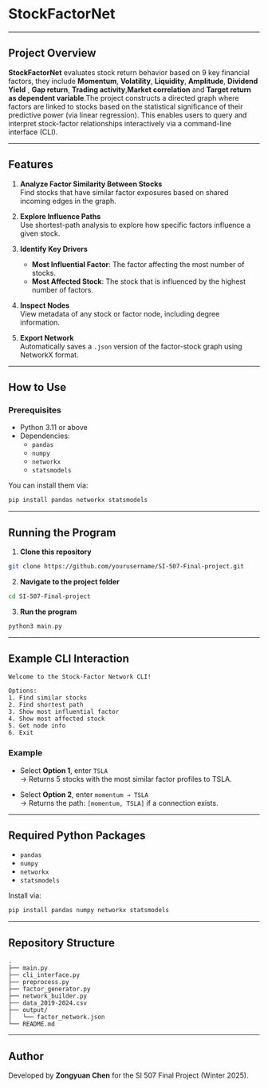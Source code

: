 # StockFactorNet

---

## Project Overview

**StockFactorNet** evaluates stock return behavior based on 9 key financial factors, they include **Momentum**, **Volatility**, **Liquidity**, **Amplitude**, **Dividend Yield** , **Gap return**, **Trading activity**,**Market correlation** and **Target return as dependent variable**.The project constructs a directed graph where factors are linked to stocks based on the statistical significance of their predictive power (via linear regression). This enables users to query and interpret stock-factor relationships interactively via a command-line interface (CLI).

---

## Features

1. **Analyze Factor Similarity Between Stocks**  
   Find stocks that have similar factor exposures based on shared incoming edges in the graph.

2. **Explore Influence Paths**  
   Use shortest-path analysis to explore how specific factors influence a given stock.

3. **Identify Key Drivers**  
   - **Most Influential Factor**: The factor affecting the most number of stocks.  
   - **Most Affected Stock**: The stock that is influenced by the highest number of factors.

4. **Inspect Nodes**  
   View metadata of any stock or factor node, including degree information.

5. **Export Network**  
   Automatically saves a `.json` version of the factor-stock graph using NetworkX format.

---

## How to Use

### Prerequisites

- Python 3.11 or above
- Dependencies:
  - `pandas`
  - `numpy`
  - `networkx`
  - `statsmodels`

You can install them via:

```bash
pip install pandas networkx statsmodels
```

---

## Running the Program

1. **Clone this repository**

```bash
git clone https://github.com/yourusername/SI-507-Final-project.git
```

2. **Navigate to the project folder**

```bash
cd SI-507-Final-project
```

3. **Run the program**

```bash
python3 main.py
```

---

## Example CLI Interaction

```
Welcome to the Stock-Factor Network CLI!

Options:
1. Find similar stocks
2. Find shortest path
3. Show most influential factor
4. Show most affected stock
5. Get node info
6. Exit
```

### Example

- Select **Option 1**, enter `TSLA`  
  → Returns 5 stocks with the most similar factor profiles to TSLA.

- Select **Option 2**, enter `momentum → TSLA`  
  → Returns the path: `[momentum, TSLA]` if a connection exists.

---

## Required Python Packages

- `pandas`
- `numpy`
- `networkx`
- `statsmodels`

Install via:

```bash
pip install pandas numpy networkx statsmodels
```

---

## Repository Structure

```
.
├── main.py
├── cli_interface.py
├── preprocess.py
├── factor_generator.py
├── network_builder.py
├── data_2019-2024.csv
├── output/
│   └── factor_network.json
└── README.md
```

---

## Author

Developed by **Zongyuan Chen** for the SI 507 Final Project (Winter 2025).

